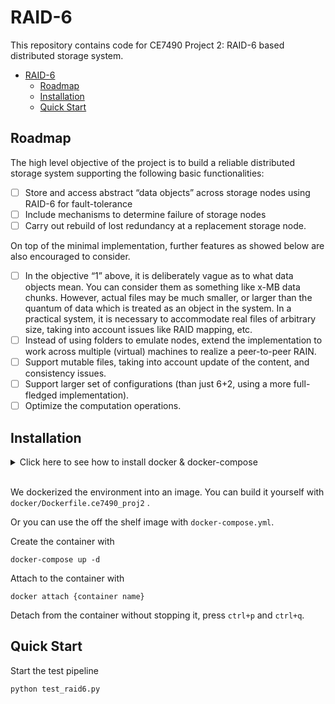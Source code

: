 # RAID-6

This repository contains code for CE7490 Project 2: RAID-6 based distributed storage system.

- [RAID-6](#raid-6)
  - [Roadmap](#roadmap)
  - [Installation](#installation)
  - [Quick Start](#quick-start)

## Roadmap

The high level objective of the project is to build a reliable distributed storage system supporting the following basic functionalities:

- [ ] Store and access abstract “data objects” across storage nodes using RAID-6 for fault-tolerance
- [ ] Include mechanisms to determine failure of storage nodes
- [ ] Carry out rebuild of lost redundancy at a replacement storage node.

On top of the minimal implementation, further features as showed below are also encouraged to consider.

- [ ] In the objective “1” above, it is deliberately vague as to what data objects mean. You can consider them as something like x-MB data chunks. However, actual files may be much smaller, or larger than the quantum of data which is treated as an object in the system. In a practical system, it is necessary to accommodate real files of arbitrary size, taking into account issues like RAID mapping, etc.
- [ ] Instead of using folders to emulate nodes, extend the implementation to work across multiple (virtual) machines to realize a peer-to-peer RAIN.
- [ ] Support mutable files, taking into account update of the content, and consistency issues.
- [ ] Support larger set of configurations (than just 6+2, using a more full-fledged implementation).
- [ ] Optimize the computation operations.

## Installation

<details>
  <summary>Click here to see how to install docker & docker-compose</summary>

1. Install Docker, simply run

   ```shell
   curl <https://get.docker.com> | sh
   ```

2. Install docker-compose

   ```shell
   sudo curl -L "[https://github.com/docker/compose/releases/download/1.29.2/docker-compose-$(uname -s)-$(uname -m)](https://github.com/docker/compose/releases/download/1.29.2/docker-compose-$(uname%20-s)-$(uname%20-m))" -o /usr/local/bin/docker-compose

   sudo chmod +x /usr/local/bin/docker-compose
   ```

</details>

<br/>

We dockerized the environment into an image. You can build it yourself with `docker/Dockerfile.ce7490_proj2` .

Or you can use the off the shelf image with `docker-compose.yml`.

Create the container with

```shell
docker-compose up -d
```

Attach to the container with

```shell
docker attach {container name}
```

Detach from the container without stopping it, press `ctrl+p` and `ctrl+q`.

## Quick Start

Start the test pipeline

```shell
python test_raid6.py
```
